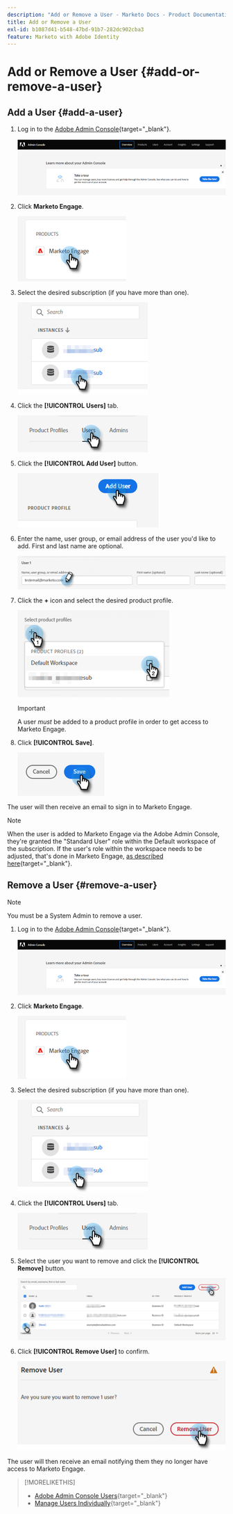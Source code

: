 ```yaml
---
description: "Add or Remove a User - Marketo Docs - Product Documentation"
title: Add or Remove a User
exl-id: b1087d41-b548-47bd-91b7-282dc902cba3
feature: Marketo with Adobe Identity
---
```

# Add or Remove a User {#add-or-remove-a-user}

## Add a User {#add-a-user}

1. Log in to the [Adobe Admin Console](https://adminconsole.adobe.com/){target="_blank"}.

   ![](assets/add-or-remove-a-user-1.png)

1. Click **Marketo Engage**.

   ![](assets/add-or-remove-a-user-2.png)

1. Select the desired subscription (if you have more than one).

   ![](assets/add-or-remove-a-user-3.png)

1. Click the **[!UICONTROL Users]** tab.

   ![](assets/add-or-remove-a-user-4.png)

1. Click the **[!UICONTROL Add User]** button.

   ![](assets/add-or-remove-a-user-5.png)

1. Enter the name, user group, or email address of the user you'd like to add. First and last name are optional.

   ![](assets/add-or-remove-a-user-6.png)

1. Click the **+** icon and select the desired product profile.

   ![](assets/add-or-remove-a-user-7.png)

   >[!IMPORTANT]
   >
   >A user _must_ be added to a product profile in order to get access to Marketo Engage.

1. Click **[!UICONTROL Save]**.

   ![](assets/add-or-remove-a-user-8.png)

The user will then receive an email to sign in to Marketo Engage.

>[!NOTE]
>
>When the user is added to Marketo Engage via the Adobe Admin Console, they're granted the "Standard User" role within the Default workspace of the subscription. If the user's role within the workspace needs to be adjusted, that's done in Marketo Engage, [as described here](/help/marketo/product-docs/administration/users-and-roles/managing-user-roles-and-permissions.md){target="_blank"}.

## Remove a User {#remove-a-user}

>[!NOTE]
>
>You must be a System Admin to remove a user.

1. Log in to the [Adobe Admin Console](https://adminconsole.adobe.com/){target="_blank"}.

   ![](assets/add-or-remove-a-user-9.png)

1. Click **Marketo Engage**.

   ![](assets/add-or-remove-a-user-10.png)

1. Select the desired subscription (if you have more than one).

   ![](assets/add-or-remove-a-user-11.png)

1. Click the **[!UICONTROL Users]** tab.

   ![](assets/add-or-remove-a-user-12.png)

1. Select the user you want to remove and click the **[!UICONTROL Remove]** button.

   ![](assets/add-or-remove-a-user-13.png)

1. Click **[!UICONTROL Remove User]** to confirm.

   ![](assets/add-or-remove-a-user-14.png)

The user will then receive an email notifying them they no longer have access to Marketo Engage.

>[!MORELIKETHIS]
>
>* [Adobe Admin Console Users](https://helpx.adobe.com/enterprise/using/users.html){target="_blank"}
>* [Manage Users Individually](https://helpx.adobe.com/enterprise/using/manage-users-individually.html){target="_blank"}
